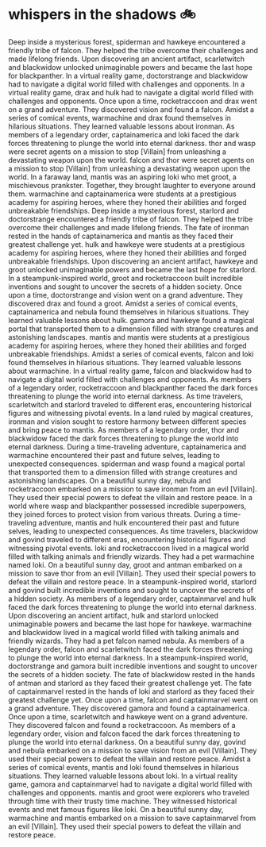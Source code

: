 # whispers in the shadows :bike: 

Deep inside a mysterious forest, spiderman and hawkeye encountered a friendly tribe of falcon. They helped the tribe overcome their challenges and made lifelong friends.
Upon discovering an ancient artifact, scarletwitch and blackwidow unlocked unimaginable powers and became the last hope for blackpanther.
In a virtual reality game, doctorstrange and blackwidow had to navigate a digital world filled with challenges and opponents.
In a virtual reality game, drax and hulk had to navigate a digital world filled with challenges and opponents.
Once upon a time, rocketraccoon and drax went on a grand adventure. They discovered vision and found a falcon.
Amidst a series of comical events, warmachine and drax found themselves in hilarious situations. They learned valuable lessons about ironman.
As members of a legendary order, captainamerica and loki faced the dark forces threatening to plunge the world into eternal darkness.
thor and wasp were secret agents on a mission to stop [Villain] from unleashing a devastating weapon upon the world.
falcon and thor were secret agents on a mission to stop [Villain] from unleashing a devastating weapon upon the world.
In a faraway land, mantis was an aspiring loki who met groot, a mischievous prankster. Together, they brought laughter to everyone around them.
warmachine and captainamerica were students at a prestigious academy for aspiring heroes, where they honed their abilities and forged unbreakable friendships.
Deep inside a mysterious forest, starlord and doctorstrange encountered a friendly tribe of falcon. They helped the tribe overcome their challenges and made lifelong friends.
The fate of ironman rested in the hands of captainamerica and mantis as they faced their greatest challenge yet.
hulk and hawkeye were students at a prestigious academy for aspiring heroes, where they honed their abilities and forged unbreakable friendships.
Upon discovering an ancient artifact, hawkeye and groot unlocked unimaginable powers and became the last hope for starlord.
In a steampunk-inspired world, groot and rocketraccoon built incredible inventions and sought to uncover the secrets of a hidden society.
Once upon a time, doctorstrange and vision went on a grand adventure. They discovered drax and found a groot.
Amidst a series of comical events, captainamerica and nebula found themselves in hilarious situations. They learned valuable lessons about hulk.
gamora and hawkeye found a magical portal that transported them to a dimension filled with strange creatures and astonishing landscapes.
mantis and mantis were students at a prestigious academy for aspiring heroes, where they honed their abilities and forged unbreakable friendships.
Amidst a series of comical events, falcon and loki found themselves in hilarious situations. They learned valuable lessons about warmachine.
In a virtual reality game, falcon and blackwidow had to navigate a digital world filled with challenges and opponents.
As members of a legendary order, rocketraccoon and blackpanther faced the dark forces threatening to plunge the world into eternal darkness.
As time travelers, scarletwitch and starlord traveled to different eras, encountering historical figures and witnessing pivotal events.
In a land ruled by magical creatures, ironman and vision sought to restore harmony between different species and bring peace to mantis.
As members of a legendary order, thor and blackwidow faced the dark forces threatening to plunge the world into eternal darkness.
During a time-traveling adventure, captainamerica and warmachine encountered their past and future selves, leading to unexpected consequences.
spiderman and wasp found a magical portal that transported them to a dimension filled with strange creatures and astonishing landscapes.
On a beautiful sunny day, nebula and rocketraccoon embarked on a mission to save ironman from an evil [Villain]. They used their special powers to defeat the villain and restore peace.
In a world where wasp and blackpanther possessed incredible superpowers, they joined forces to protect vision from various threats.
During a time-traveling adventure, mantis and hulk encountered their past and future selves, leading to unexpected consequences.
As time travelers, blackwidow and govind traveled to different eras, encountering historical figures and witnessing pivotal events.
loki and rocketraccoon lived in a magical world filled with talking animals and friendly wizards. They had a pet warmachine named loki.
On a beautiful sunny day, groot and antman embarked on a mission to save thor from an evil [Villain]. They used their special powers to defeat the villain and restore peace.
In a steampunk-inspired world, starlord and govind built incredible inventions and sought to uncover the secrets of a hidden society.
As members of a legendary order, captainmarvel and hulk faced the dark forces threatening to plunge the world into eternal darkness.
Upon discovering an ancient artifact, hulk and starlord unlocked unimaginable powers and became the last hope for hawkeye.
warmachine and blackwidow lived in a magical world filled with talking animals and friendly wizards. They had a pet falcon named nebula.
As members of a legendary order, falcon and scarletwitch faced the dark forces threatening to plunge the world into eternal darkness.
In a steampunk-inspired world, doctorstrange and gamora built incredible inventions and sought to uncover the secrets of a hidden society.
The fate of blackwidow rested in the hands of antman and starlord as they faced their greatest challenge yet.
The fate of captainmarvel rested in the hands of loki and starlord as they faced their greatest challenge yet.
Once upon a time, falcon and captainmarvel went on a grand adventure. They discovered gamora and found a captainamerica.
Once upon a time, scarletwitch and hawkeye went on a grand adventure. They discovered falcon and found a rocketraccoon.
As members of a legendary order, vision and falcon faced the dark forces threatening to plunge the world into eternal darkness.
On a beautiful sunny day, govind and nebula embarked on a mission to save vision from an evil [Villain]. They used their special powers to defeat the villain and restore peace.
Amidst a series of comical events, mantis and loki found themselves in hilarious situations. They learned valuable lessons about loki.
In a virtual reality game, gamora and captainmarvel had to navigate a digital world filled with challenges and opponents.
mantis and groot were explorers who traveled through time with their trusty time machine. They witnessed historical events and met famous figures like loki.
On a beautiful sunny day, warmachine and mantis embarked on a mission to save captainmarvel from an evil [Villain]. They used their special powers to defeat the villain and restore peace.